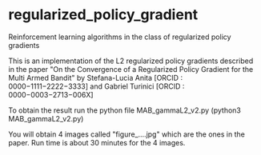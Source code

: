 # regularized_policy_gradient
Reinforcement learning algorithms in the class of regularized policy gradients

This is an implementation of the L2 regularized policy gradients described in the paper 
"On the Convergence of a Regularized Policy Gradient for the Multi Armed Bandit"
by 
Stefana-Lucia Anita [ORCID : 0000−1111−2222−3333] 
and 
Gabriel Turinici [ORCID : 0000−0003−2713−006X]

To obtain the result run the python file MAB_gammaL2_v2.py
(python3 MAB_gammaL2_v2.py)

You will obtain 4 images called "figure_....jpg" which are the ones in the paper. Run time is about 30 minutes for the 4 images.

